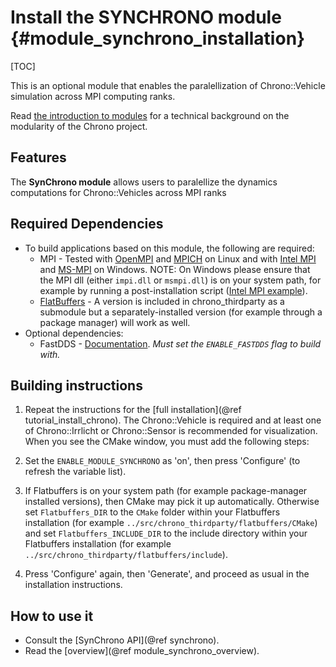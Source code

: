Install the SYNCHRONO module   {#module_synchrono_installation}
===============================

[TOC]

This is an optional module that enables the paralellization of Chrono::Vehicle simulation across MPI computing ranks.

Read [the introduction to modules](modularity.html) for a technical
background on the modularity of the Chrono project.


## Features

The **SynChrono module** allows users to paralellize the dynamics computations for Chrono::Vehicles across MPI ranks


## Required Dependencies

- To build applications based on this module, the following are required:
  * MPI - Tested with [OpenMPI](https://www.open-mpi.org/) and [MPICH](https://www.mpich.org/) on Linux and with [Intel MPI](https://software.intel.com/en-us/mpi-library/choose-download/windows) and [MS-MPI](https://docs.microsoft.com/en-us/message-passing-interface/microsoft-mpi) on Windows. NOTE: On Windows please ensure that the MPI dll (either `impi.dll` or `msmpi.dll`) is on your system path, for example by running a post-installation script ([Intel MPI example](https://software.intel.com/content/www/us/en/develop/documentation/mpi-developer-guide-windows/top/installation-and-prerequisites/prerequisite-steps.html)).
  * [FlatBuffers](http://google.github.io/flatbuffers/) - A version is included in chrono_thirdparty as a submodule but a separately-installed version (for example through a package manager) will work as well.
- Optional dependencies:
  * FastDDS - [Documentation](https://fast-dds.docs.eprosima.com/en/latest/). _Must set the `ENABLE_FASTDDS` flag to build with._ 

## Building instructions

1. Repeat the instructions for the [full installation](@ref tutorial_install_chrono). The Chrono::Vehicle is required and at least one of Chrono::Irrlicht or Chrono::Sensor is recommended for visualization. When you see the CMake window, you must add the following steps:

2. Set the `ENABLE_MODULE_SYNCHRONO` as 'on', then press 'Configure' (to refresh the variable list).

3. If Flatbuffers is on your system path (for example package-manager installed versions), then CMake may pick it up automatically. Otherwise set `Flatbuffers_DIR` to the `CMake` folder within your Flatbuffers installation (for example `../src/chrono_thirdparty/flatbuffers/CMake`) and set `Flatbuffers_INCLUDE_DIR` to the include directory within your Flatbuffers installation (for example `../src/chrono_thirdparty/flatbuffers/include`).

4. Press 'Configure' again, then 'Generate', and proceed as usual in the installation instructions.


## How to use it

- Consult the [SynChrono API](@ref synchrono).
- Read the [overview](@ref module_synchrono_overview).
